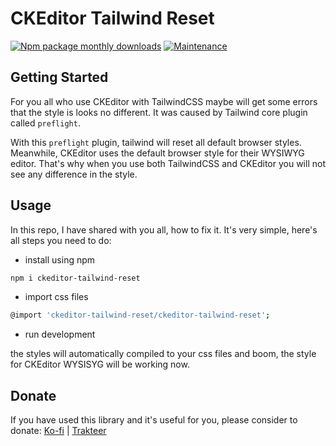 # CKEditor Tailwind Reset
[![Npm package monthly downloads](https://badgen.net/npm/dw/ckeditor-tailwind-reset)](https://npmjs.com/package/ckeditor-tailwind-reset) [![Maintenance](https://img.shields.io/badge/Maintained%3F-yes-green.svg)](https://GitHub.com/Naereen/StrapDown.js/graphs/commit-activity)

## Getting Started

For you all who use CKEditor with TailwindCSS maybe will get some errors that the style is looks no different. It was caused by Tailwind core plugin called `preflight`. 

With this `preflight` plugin, tailwind will reset all default browser styles. Meanwhile, CKEditor uses the default browser style for their WYSIWYG editor. That's why when you use both TailwindCSS and CKEditor you will not see any difference in the style.

## Usage

In this repo, I have shared with you all, how to fix it. It's very simple, here's all steps you need to do:

- install using npm
```bash
npm i ckeditor-tailwind-reset
```

- import css files
```bash
@import 'ckeditor-tailwind-reset/ckeditor-tailwind-reset';
```

- run development

the styles will automatically compiled to your css files and boom, the style for CKEditor WYSISYG will be working now.

## Donate
If you have used this library and it's useful for you, please consider to donate:
[Ko-fi](https://ko-fi.com/rsurya99) | [Trakteer](https://trakteer.id/rsurya99)